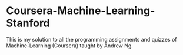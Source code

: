 # Coursera-Machine-Learning-Stanford
This is my solution to all the programming assignments and quizzes of Machine-Learning (Coursera) taught by Andrew Ng.

